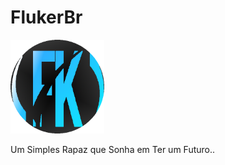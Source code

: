 # FlukerBr
<p align="left">
  <img alt="." src="./img/fkcircle.png" width="150" height="150" />
</p>
<p align="left"> Um Simples Rapaz que Sonha em Ter um Futuro.. </p>
